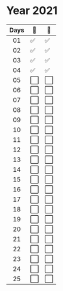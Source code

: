 # Year 2021
<!--
Done:  :white_check_mark:
!Done: :white_large_square:
-->
| Days | :2nd_place_medal: | :1st_place_medal: |
|:---:|---|---|
| 01 | :white_check_mark: | :white_check_mark: |
| 02 | :white_check_mark: | :white_check_mark: |
| 03 | :white_check_mark: | :white_check_mark: |
| 04 | :white_check_mark: | :white_check_mark: |
| 05 | :white_large_square: | :white_large_square: |
| 06 | :white_large_square: | :white_large_square: |
| 07 | :white_large_square: | :white_large_square: |
| 08 | :white_large_square: | :white_large_square: |
| 09 | :white_large_square: | :white_large_square: |
| 10 | :white_large_square: | :white_large_square: |
| 11 | :white_large_square: | :white_large_square: |
| 12 | :white_large_square: | :white_large_square: |
| 13 | :white_large_square: | :white_large_square: |
| 14 | :white_large_square: | :white_large_square: |
| 15 | :white_large_square: | :white_large_square: |
| 16 | :white_large_square: | :white_large_square: |
| 17 | :white_large_square: | :white_large_square: |
| 18 | :white_large_square: | :white_large_square: |
| 19 | :white_large_square: | :white_large_square: |
| 20 | :white_large_square: | :white_large_square: |
| 21 | :white_large_square: | :white_large_square: |
| 22 | :white_large_square: | :white_large_square: |
| 23 | :white_large_square: | :white_large_square: |
| 24 | :white_large_square: | :white_large_square: |
| 25 | :white_large_square: | :white_large_square: |
